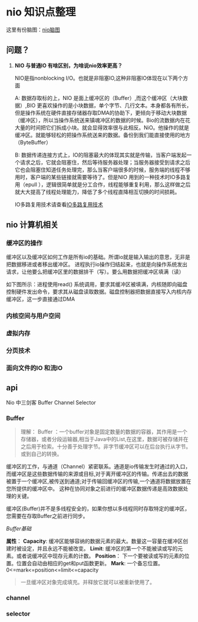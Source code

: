 
#  nio 知识点整理

这里有份脑图：[nio脑图](../../../etc/mind/NIO.xmind)

## 问题？
1. **NIO 与普通IO 有啥区别，为啥说nio效率更高？**

   NIO是指nonblocking I/O。也就是非阻塞IO,这种非阻塞IO体现在以下两个方面

   A: 数据存取标的上，NIO 是面上缓冲区的（Buffer）,而这个缓冲区（大块数据）,BIO 更喜欢操作的是小块数据，单个字节、几行文本。本身都各有所长，但是操作系统在硬件直接存储器存取DMA的协助下，更倾向于移动大块数据（缓冲区），所以当操作系统送来镇魂冲区的数据的时候。Bio的流数据内在花大量的时间把它们拆成小块。就会显得效率很与此相反。NiO。他操作的就是缓冲区。就能够轻松的把操作系统送来的数据。备份到我们能直接使用的地方（ByteBuffer）

   B: 数据传递连接方式上，IO的阻塞最大的体现其实就是传输，当客户端发起一个请求之后，它就会阻塞住，然后等待服务器处理；当服务器接受到请求之后它也会阻塞住知道任务处理完，那么当客户端很多的时候，服务端的线程不够用时，客户端的某些链接就需要等待了。但是NIO 用到的一种技术时IO多路复用（epull ），逻辑很简单就是分工合作，线程能够重复利用，那么这样做之后就大大提高了线程处理能力，降低了多个线程直降相互切换的时间损耗。

   IO多路复用技术请查看[IO多路复用技术](https://mp.weixin.qq.com/s/Ok7SIROXu1THUbWsFu-UYw)

## nio 计算机相关
###  缓冲区的操作
缓冲区以及缓冲区如何工作是所有io的基础。所谓io就是输入输出的意思，无非是把数据移进或者移出缓冲区。 进程执行io操作归结起来，也就是向操作系统发出请求，让他要么把缓冲区里的数据排干（写）。要么用数据把缓冲区填满（读）

如下图所示：进程使用read() 系统调用，要求其缓冲区被填满，内核随即向磁盘控制硬件发出命令，要求其从磁盘读取数据。磁盘控制器把数据直接写入内核内存缓冲区，这一步直接通过DMA


### 内核空间与用户空间
### 虚拟内存
### 分页技术
### 面向文件的IO 和流IO
## api

Nio 中三剑客 Buffer Channel Selector

### Buffer
> 理解：
> Buffer ：一个buffer对象是固定数量的数据的容器，其作用是一个存储器，或者分段运输器,相当于Java中的List,在这里，数据可被存储并在之后用于检索。十分善于处理字节。非字节缓冲区可以在后台执行从字节。或到自己的转换。

缓冲区的工作，与通道（Channel）紧密联系。通道是io传输发生时通过的入口，而缓冲区是这些数据传输的来源或目标,对于离开缓冲区的传输。传递出去的数据被置于一个缓冲区,被传送到通道;对于传输回缓冲区的传输,一个通道将数据放置在您所提供的缓冲区中。
这种在协同对象之前进行的缓冲区数据传递是高效数据处理的关键。

缓冲区(Buffer)并不是多线程安全的，如果你想以多线程同时存取特定的缓冲区，您需要在存取Buffer之前进行同步。

*Buffer基础*

**属性**：
**Capacity**:  缓冲区能够容纳的数据元素的最大。数量这一容量在缓冲区创建时被设定，并且永远不能被改变。
**Limit**:  缓冲区的第一个不能被读或写的元素。或者说缓冲区中现存元素的计数。
**Position**： 下一个要被读或写的元素的位置。位置会自动由相应的get和put函数更新。
**Mark**:  一个备忘位置。
0<=mark<=position<=limit<=capacity

> 一旦缓冲区对象完成填充。并释放它就可以被重新使用了。
> 

### channel

### selector